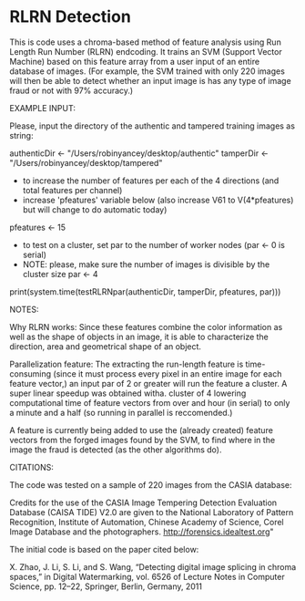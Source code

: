 # RLRN Detection
This is code uses a chroma-based method of feature analysis using Run Length Run Number (RLRN) endcoding.
It trains an SVM (Support Vector Machine) based on this feature array from a user input 
of an entire database of images. (For example, the SVM trained with only 220 images will then be able to detect whether an input image is has any type of image fraud or not with 97% accuracy.)

EXAMPLE INPUT:

Please, input the directory of the authentic and tampered training images as string:

authenticDir <- "/Users/robinyancey/desktop/authentic"
tamperDir <- "/Users/robinyancey/desktop/tampered"

- to increase the number of features per each of the 4 directions (and total features per channel)
- increase 'pfeatures' variable below (also increase V61 to V(4*pfeatures) but will change to do automatic today)

pfeatures <- 15

- to test on a cluster, set par to the number of worker nodes (par <- 0 is serial)
- NOTE: please, make sure the number of images is divisible by the cluster size
par <- 4

print(system.time(testRLRNpar(authenticDir, tamperDir, pfeatures, par)))

NOTES:

Why RLRN works:
Since these features combine the color information as well as the shape of objects in an image, it is able to
characterize the direction, area and geometrical shape of an object. 

Parallelization feature: 
The extracting the run-length feature is time-consuming (since it must process every pixel in an entire image for 
each feature vector,) an input par of 2 or greater will run the feature a cluster. A super linear speedup was obtained witha. cluster of 4 lowering computational time of feature vectors from over and hour (in serial) to only a minute and a half 
(so running in parallel is reccomended.)

A feature is currently being added to use the (already created) feature vectors from the forged images found by the SVM, to
find where in the image the fraud is detected (as the other algorithms do). 



CITATIONS:

The code was tested on a sample of 220 images from the CASIA database:

Credits for the use of the CASIA Image Tempering Detection Evaluation Database (CAISA TIDE) V2.0 are given to the National Laboratory of Pattern Recognition, Institute of Automation, Chinese Academy of Science, Corel Image Database and the photographers. http://forensics.idealtest.org"

The initial code is based on the paper cited below:

X. Zhao, J. Li, S. Li, and S. Wang, “Detecting digital image splicing in chroma spaces,” in Digital Watermarking, vol. 6526 of Lecture Notes in Computer Science, pp. 12–22, Springer, Berlin, Germany, 2011
